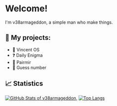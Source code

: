# Welcome!

I'm v38armageddon, a simple man who make things.

## 📕 My projects:
- 💾 Vincent OS
- ❓ Daily Enigma
- 🤖 Pairmir
- 🔢 Guess number

## 📈 Statistics
<!-- Credits to https://github.com/anuraghazra/github-readme-stats -->
[![GitHub Stats of v38armageddon,](https://github-readme-stats.vercel.app/api?username=v38armageddon&show_icons=true&theme=gotham)](https://github.com/anuraghazra/github-readme-stats)
[![Top Langs](https://github-readme-stats.vercel.app/api/top-langs/?username=v38armageddon&layout=compact&theme=gotham)](https://github.com/anuraghazra/github-readme-stats)
